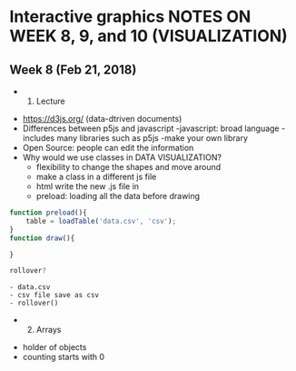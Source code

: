 # Interactive graphics NOTES ON WEEK 8, 9, and 10 (VISUALIZATION)

## Week 8 (Feb 21, 2018)

* 1. Lecture
- https://d3js.org/ (data-dtriven documents)
- Differences between p5js and javascript
    -javascript: broad language
    -includes many libraries such as p5js
    -make your own library
- Open Source: people can edit the information 
- Why would we use classes in DATA VISUALIZATION?
    - flexibility to change the shapes and move around
    - make a class in a different js file
    - html write the new .js file in
    - preload: loading all the data before drawing
```javascript
function preload(){
    table = loadTable('data.csv', 'csv');
}
function draw(){

}

rollover? 
```
    - data.csv
    - csv file save as csv
    - rollover()


* 2. Arrays
- holder of objects
- counting starts with 0 

```javascript
```
